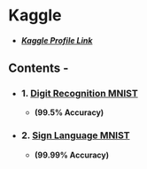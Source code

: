 # Kaggle
  - ##### [Kaggle Profile Link](https://www.kaggle.com/recursion17)
## Contents - 
- ### 1. [Digit Recognition MNIST](https://github.com/AdityaNaresh/Kaggle/tree/master/Digit-Recognizer)
  - **(99.5% Accuracy)** 
- ### 2. [Sign Language MNIST](https://github.com/AdityaNaresh/Kaggle/tree/master/Sign-Language-MNIST)
  - **(99.99% Accuracy)**

